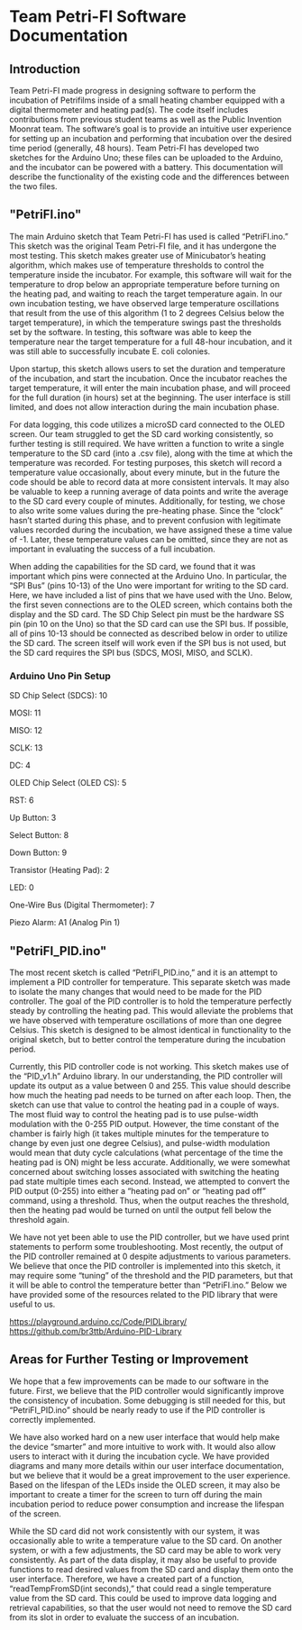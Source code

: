 # Team Petri-FI Software Documentation

## Introduction

Team Petri-FI made progress in designing software to perform the incubation of Petrifilms inside of a small heating chamber equipped with a digital thermometer and heating pad(s). The code itself includes contributions from previous student teams as well as the Public Invention Moonrat team. The software’s goal is to provide an intuitive user experience for setting up an incubation and performing that incubation over the desired time period (generally, 48 hours). Team Petri-FI has developed two sketches for the Arduino Uno; these files can be uploaded to the Arduino, and the incubator can be powered with a battery. This documentation will describe the functionality of the existing code and the differences between the two files.

## "PetriFI.ino"

The main Arduino sketch that Team Petri-FI has used is called “PetriFI.ino.” This sketch was the original Team Petri-FI file, and it has undergone the most testing. This sketch makes greater use of Minicubator’s heating algorithm, which makes use of temperature thresholds to control the temperature inside the incubator. For example, this software will wait for the temperature to drop below an appropriate temperature before turning on the heating pad, and waiting to reach the target temperature again. In our own incubation testing, we have observed large temperature oscillations that result from the use of this algorithm (1 to 2 degrees Celsius below the target temperature), in which the temperature swings past the thresholds set by the software. In testing, this software was able to keep the temperature near the target temperature for a full 48-hour incubation, and it was still able to successfully incubate E. coli colonies.

Upon startup, this sketch allows users to set the duration and temperature of the incubation, and start the incubation. Once the incubator reaches the target temperature, it will enter the main incubation phase, and will proceed for the full duration (in hours) set at the beginning. The user interface is still limited, and does not allow interaction during the main incubation phase.

For data logging, this code utilizes a microSD card connected to the OLED screen. Our team struggled to get the SD card working consistently, so further testing is still required. We have written a function to write a single temperature to the SD card (into a .csv file), along with the time at which the temperature was recorded. For testing purposes, this sketch will record a temperature value occasionally, about every minute, but in the future the code should be able to record data at more consistent intervals. It may also be valuable to keep a running average of data points and write the average to the SD card every couple of minutes. Additionally, for testing, we chose to also write some values during the pre-heating phase. Since the “clock” hasn’t started during this phase, and to prevent confusion with legitimate values recorded during the incubation, we have assigned these a time value of -1. Later, these temperature values can be omitted, since they are not as important in evaluating the success of a full incubation.

When adding the capabilities for the SD card, we found that it was important which pins were connected at the Arduino Uno. In particular, the “SPI Bus” (pins 10-13) of the Uno were important for writing to the SD card. Here, we have included a list of pins that we have used with the Uno. Below, the first seven connections are to the OLED screen, which contains both the display and the SD card. The SD Chip Select pin must be the hardware SS pin (pin 10 on the Uno) so that the SD card can use the SPI bus. If possible, all of pins 10-13 should be connected as described below in order to utilize the SD card. The screen itself will work even if the SPI bus is not used, but the SD card requires the SPI bus (SDCS, MOSI, MISO, and SCLK). 

### Arduino Uno Pin Setup

SD Chip Select (SDCS):                  10

MOSI:                                   11

MISO:                                   12

SCLK:                                   13

DC:                                     4

OLED Chip Select (OLED CS):             5

RST:                                    6

Up Button:                              3

Select Button:                          8

Down Button:                            9

Transistor (Heating Pad):               2

LED:                                    0

One-Wire Bus (Digital Thermometer):     7

Piezo Alarm:                            A1 (Analog Pin 1)

## "PetriFI_PID.ino"

The most recent sketch is called “PetriFI_PID.ino,” and it is an attempt to implement a PID controller for temperature. This separate sketch was made to isolate the many changes that would need to be made for the PID controller. The goal of the PID controller is to hold the temperature perfectly steady by controlling the heating pad. This would alleviate the problems that we have observed with temperature oscillations of more than one degree Celsius. This sketch is designed to be almost identical in functionality to the original sketch, but to better control the temperature during the incubation period.

Currently, this PID controller code is not working. This sketch makes use of the “PID_v1.h” Arduino library. In our understanding, the PID controller will update its output as a value between 0 and 255. This value should describe how much the heating pad needs to be turned on after each loop. Then, the sketch can use that value to control the heating pad in a couple of ways. The most fluid way to control the heating pad is to use pulse-width modulation with the 0-255 PID output. However, the time constant of the chamber is fairly high (it takes multiple minutes for the temperature to change by even just one degree Celsius), and pulse-width modulation would mean that duty cycle calculations (what percentage of the time the heating pad is ON) might be less accurate. Additionally, we were somewhat concerned about switching losses associated with switching the heating pad state multiple times each second. Instead, we attempted to convert the PID output (0-255) into either a “heating pad on” or “heating pad off” command, using a threshold. Thus, when the output reaches the threshold, then the heating pad would be turned on until the output fell below the threshold again.

We have not yet been able to use the PID controller, but we have used print statements to perform some troubleshooting. Most recently, the output of the PID controller remained at 0 despite adjustments to various parameters. We believe that once the PID controller is implemented into this sketch, it may require some “tuning” of the threshold and the PID parameters, but that it will be able to control the temperature better than “PetriFI.ino.” Below we have provided some of the resources related to the PID library that were useful to us.

https://playground.arduino.cc/Code/PIDLibrary/
https://github.com/br3ttb/Arduino-PID-Library

## Areas for Further Testing or Improvement

We hope that a few improvements can be made to our software in the future. First, we believe that the PID controller would significantly improve the consistency of incubation. Some debugging is still needed for this, but “PetriFI_PID.ino” should be nearly ready to use if the PID controller is correctly implemented.

We have also worked hard on a new user interface that would help make the device “smarter” and more intuitive to work with. It would also allow users to interact with it during the incubation cycle. We have provided diagrams and many more details within our user interface documentation, but we believe that it would be a great improvement to the user experience. Based on the lifespan of the LEDs inside the OLED screen, it may also be important to create a timer for the screen to turn off during the main incubation period to reduce power consumption and increase the lifespan of the screen.

While the SD card did not work consistently with our system, it was occasionally able to write a temperature value to the SD card. On another system, or with a few adjustments, the SD card may be able to work very consistently. As part of the data display, it may also be useful to provide functions to read desired values from the SD card and display them onto the user interface. Therefore, we have a created part of a function, “readTempFromSD(int seconds),” that could read a single temperature value from the SD card. This could be used to improve data logging and retrieval capabilities, so that the user would not need to remove the SD card from its slot in order to evaluate the success of an incubation.
